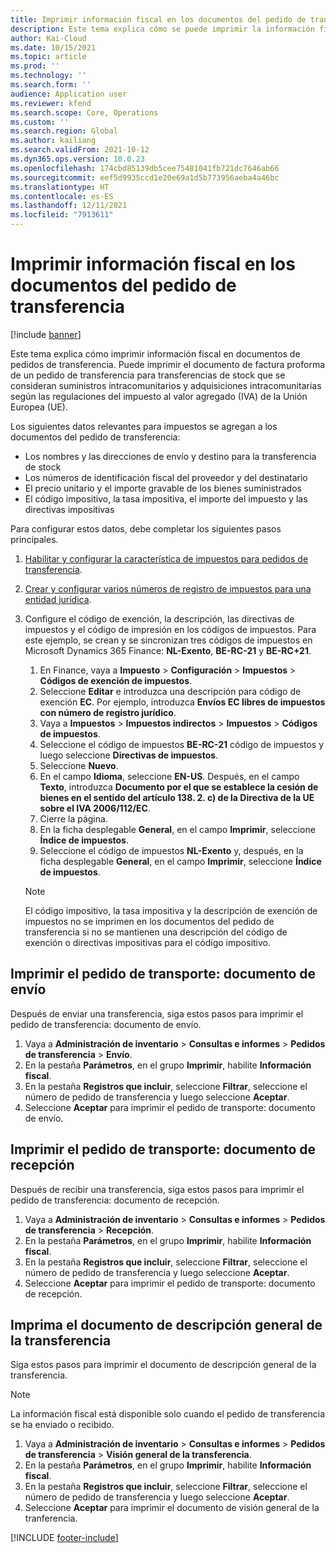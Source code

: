 ```yaml
---
title: Imprimir información fiscal en los documentos del pedido de transferencia
description: Este tema explica cómo se puede imprimir la información fiscal determinada por el servicio de cálculo de impuestos en los documentos del pedido de transferencia.
author: Kai-Cloud
ms.date: 10/15/2021
ms.topic: article
ms.prod: ''
ms.technology: ''
ms.search.form: ''
audience: Application user
ms.reviewer: kfend
ms.search.scope: Core, Operations
ms.custom: ''
ms.search.region: Global
ms.author: kailiang
ms.search.validFrom: 2021-10-12
ms.dyn365.ops.version: 10.0.23
ms.openlocfilehash: 174cbd85139db5cee75481041fb721dc7646ab66
ms.sourcegitcommit: eef5d9935ccd1e20e69a1d5b773956aeba4a46bc
ms.translationtype: HT
ms.contentlocale: es-ES
ms.lasthandoff: 12/11/2021
ms.locfileid: "7913611"
---
```

# <a name="print-tax-information-on-transfer-order-documents"></a>Imprimir información fiscal en los documentos del pedido de transferencia

[!include [banner](../../includes/banner.md)]

Este tema explica cómo imprimir información fiscal en documentos de pedidos de transferencia. Puede imprimir el documento de factura proforma de un pedido de transferencia para transferencias de stock que se consideran suministros intracomunitarios y adquisiciones intracomunitarias según las regulaciones del impuesto al valor agregado (IVA) de la Unión Europea (UE). 

Los siguientes datos relevantes para impuestos se agregan a los documentos del pedido de transferencia:

- Los nombres y las direcciones de envío y destino para la transferencia de stock
- Los números de identificación fiscal del proveedor y del destinatario
- El precio unitario y el importe gravable de los bienes suministrados
- El código impositivo, la tasa impositiva, el importe del impuesto y las directivas impositivas

Para configurar estos datos, debe completar los siguientes pasos principales.

1. [Habilitar y configurar la característica de impuestos para pedidos de transferencia](tasks/Tax-feature-support-for-transfer-order.md).
2. [Crear y configurar varios números de registro de impuestos para una entidad jurídica](emea-multiple-vat-registration-numbers.md).
3. Configure el código de exención, la descripción, las directivas de impuestos y el código de impresión en los códigos de impuestos. Para este ejemplo, se crean y se sincronizan tres códigos de impuestos en Microsoft Dynamics 365 Finance: **NL-Exento**, **BE-RC-21** y **BE-RC+21**.

    1. En Finance, vaya a **Impuesto** \> **Configuración** \> **Impuestos** \> **Códigos de exención de impuestos**.
    2. Seleccione **Editar** e introduzca una descripción para código de exención **EC**. Por ejemplo, introduzca **Envíos EC libres de impuestos con número de registro jurídico**.
    3. Vaya a **Impuestos** \> **Impuestos indirectos** \> **Impuestos** \> **Códigos de impuestos**.
    4. Seleccione el código de impuestos **BE-RC-21** código de impuestos y luego seleccione **Directivas de impuestos**.
    5. Seleccione **Nuevo**.
    6. En el campo **Idioma**, seleccione **EN-US**. Después, en el campo **Texto**, introduzca **Documento por el que se establece la cesión de bienes en el sentido del artículo 138. 2. c) de la Directiva de la UE sobre el IVA 2006/112/EC**.
    7. Cierre la página.
    8. En la ficha desplegable **General**, en el campo **Imprimir**, seleccione **Índice de impuestos**.
    8. Seleccione el código de impuestos **NL-Exento** y, después, en la ficha desplegable **General**, en el campo **Imprimir**, seleccione **Índice de impuestos**.

    > [!NOTE] 
    > El código impositivo, la tasa impositiva y la descripción de exención de impuestos no se imprimen en los documentos del pedido de transferencia si no se mantienen una descripción del código de exención o directivas impositivas para el código impositivo.

## <a name="print-the-transfer-order---shipment-document"></a>Imprimir el pedido de transporte: documento de envío

Después de enviar una transferencia, siga estos pasos para imprimir el pedido de transferencia: documento de envío.

1. Vaya a **Administración de inventario** \> **Consultas e informes** \> **Pedidos de transferencia** \> **Envío**.
2. En la pestaña **Parámetros**, en el grupo **Imprimir**, habilite **Información fiscal**.
3. En la pestaña **Registros que incluir**, seleccione **Filtrar**, seleccione el número de pedido de transferencia y luego seleccione **Aceptar**.
4. Seleccione **Aceptar** para imprimir el pedido de transporte: documento de envío.

## <a name="print-the-transfer-order---receipt-document"></a>Imprimir el pedido de transporte: documento de recepción

Después de recibir una transferencia, siga estos pasos para imprimir el pedido de transferencia: documento de recepción.

1. Vaya a **Administración de inventario** \> **Consultas e informes** \> **Pedidos de transferencia** \> **Recepción**.
2. En la pestaña **Parámetros**, en el grupo **Imprimir**, habilite **Información fiscal**.
3. En la pestaña **Registros que incluir**, seleccione **Filtrar**, seleccione el número de pedido de transferencia y luego seleccione **Aceptar**.
4. Seleccione **Aceptar** para imprimir el pedido de transporte: documento de recepción.

## <a name="print-the-transfer-overview-document"></a>Imprima el documento de descripción general de la transferencia

Siga estos pasos para imprimir el documento de descripción general de la transferencia.

> [!NOTE]
> La información fiscal está disponible solo cuando el pedido de transferencia se ha enviado o recibido.

1. Vaya a **Administración de inventario** \> **Consultas e informes** \> **Pedidos de transferencia** \> **Visión general de la transferencia**.
2. En la pestaña **Parámetros**, en el grupo **Imprimir**, habilite **Información fiscal**.
3. En la pestaña **Registros que incluir**, seleccione **Filtrar**, seleccione el número de pedido de transferencia y luego seleccione **Aceptar**.
4. Seleccione **Aceptar** para imprimir el documento de visión general de la tranferencia.

[!INCLUDE [footer-include](../../includes/footer-banner.md)]
